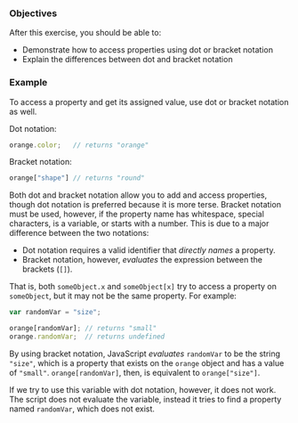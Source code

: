 <!--{ ids:[177], language:'JavaScript', type:'workshop', order: 3, name:'Access Properties', description:'Access properties in different ways' }-->

### Objectives

After this exercise, you should be able to:

- Demonstrate how to access properties using dot or bracket notation
- Explain the differences between dot and bracket notation

### Example

To access a property and get its assigned value, use dot or bracket notation as well.

Dot notation:

```js
orange.color;   // returns "orange"
```

Bracket notation:

```js
orange["shape"] // returns "round"
```

Both dot and bracket notation allow you to add and access properties, though dot notation is preferred because it is more terse. Bracket notation must be used, however, if the property name has whitespace, special characters, is a variable, or starts with a number. This is due to a major difference between the two notations:

- Dot notation requires a valid identifier that _directly names_ a property.
- Bracket notation, however, _evaluates_ the expression between the brackets (`[]`).

That is, both `someObject.x` and `someObject[x]` try to access a property on `someObject`, but it may not be the same property. For example:

```js
var randomVar = "size";

orange[randomVar]; // returns "small"
orange.randomVar;  // returns undefined
```

By using bracket notation, JavaScript _evaluates_ `randomVar` to be the string `"size"`, which is a property that exists on the `orange` object and has a value of `"small"`. `orange[randomVar]`, then, is equivalent to `orange["size"]`.

If we try to use this variable with dot notation, however, it does not work. The script does not evaluate the variable, instead it tries to find a property named `randomVar`, which does not exist.
